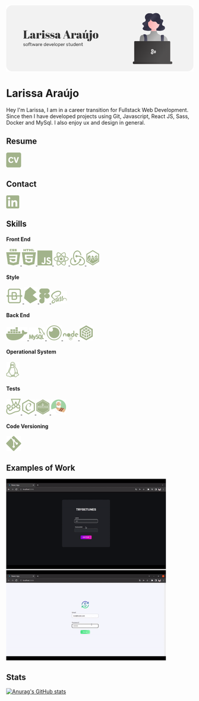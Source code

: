 <p align="center">
  <img src="images/BannerGithub.png" />
</p>

# Larissa Araújo

Hey I'm Larissa, I am in a career transition for Fullstack Web Development. Since then I have developed projects using Git, Javascript, React JS, Sass, Docker and MySql. I also enjoy ux and design in general.

## Resume
<p align="left">
  <a href="docs/LarissaAraujoSoftwareDevelopment.pdf" download>
    <img src="images/CV.png" alt="Larissa Araújo Resume">
  </a>
</p>

## Contact
<p align="left">
<a href="https://linkedin.com/in/larissa-julia-araújo" target="blank"><img align="center" src="images/Linkedin.png" alt="larissa-julia-araújo"/></a>
</p>

## Skills


#### Front End
<p align="left">
  <a href="https://www.w3schools.com/css/" target="_blank" rel="noreferrer">
    <img src="images/CSS.png" alt="css3">
  </a>
    <a href="https://www.w3.org/html/" target="_blank" rel="noreferrer">
    <img src="images/HTML.png" alt="html5">
  </a>  
    <a href="https://developer.mozilla.org/en-US/docs/Web/JavaScript" target="_blank" rel="noreferrer">
    <img src="images/JS.png" alt="javascript">
  </a>  
    <a href="https://reactjs.org/" target="_blank" rel="noreferrer">
    <img src="images/ReactJs.png" alt="react">
  </a>  
  <a href="https://redux.js.org" target="_blank" rel="noreferrer">
    <img src="images/Redux.png" alt="redux">
  </a> 
    <a href="https://www.chartjs.org" target="_blank" rel="noreferrer">
    <img src="images/ChartJs.png" alt="chartjs">
  </a>  
</p>

#### Style
<p align="left">
    <a href="https://getbootstrap.com" target="_blank" rel="noreferrer">
    <img src="images/Bootstrap.png" alt="bootstrap">
  </a>  
  <a href="https://bulma.io/" target="_blank" rel="noreferrer">
    <img src="images/Bulma.png" alt="bulma">
  </a>  
    <a href="https://www.figma.com/" target="_blank" rel="noreferrer">
    <img src="images/Figma.png" alt="figma">
  </a>  
    <a href="https://sass-lang.com" target="_blank" rel="noreferrer">
    <img src="images/Sass.png" alt="sass">
  </a>
</p>

#### Back End
<p align="left">
    <a href="https://www.docker.com/" target="_blank" rel="noreferrer">
    <img src="images/Docker.png" alt="docker">
  </a>  
    <a href="https://www.mysql.com/" target="_blank" rel="noreferrer">
    <img src="images/MySql.png" alt="mysql">
  </a>  
    <a href="https://insomnia.rest/" target="_blank" rel="noreferrer">
    <img src="images/Insomnia.png" alt="insomnia">
  </a>
    <a href="https://nodejs.org/" target="_blank" rel="noreferrer">
    <img src="images/Node.png" alt="node">
  </a>
      <a href="https://sequelize.org/" target="_blank" rel="noreferrer">
    <img src="images/sequelize.png" alt="sequelize">
  </a>
</p>

#### Operational System
<p align="left">
    <a href="https://www.linux.org/" target="_blank" rel="noreferrer">
    <img src="images/Linux.png" alt="linux">
  </a>  
</p>

#### Tests
<p align="left">
    <a href="https://jestjs.io" target="_blank" rel="noreferrer">
    <img src="images/Jest.png" alt="jest">
  </a>  
  <a href="https://www.chaijs.com/" target="_blank" rel="noreferrer">
    <img src="images/Chai.png" alt="chai">
  </a>
  <a href="https://mochajs.org/" target="_blank" rel="noreferrer">
    <img src="images/Mocha.png" alt="mocha">
  </a>
  <a href="https://sinonjs.org/" target="_blank" rel="noreferrer">
    <img src="images/Sinon.png" alt="sinon">
  </a>
</p>

#### Code Versioning
<p align="left">
    <a href="https://git-scm.com/" target="_blank" rel="noreferrer">
    <img src="images/Git.png" alt="git">
  </a>  
</p>


## Examples of Work
<p align="left">
  <a href="https://github.com/larissajuliavsa/trybetunes" target="_blank" rel="noreferrer">
    <img src="images/trybetunes-preview.gif" alt="Trybetunes Project" width="430">
  </a>

  <a href="https://github.com/larissajuliavsa/trybewallet" target="_blank" rel="noreferrer">
    <img src="images/trybewallet-preview.gif" alt="Trybewallet Project" width="430">
  </a>
</p>

## Stats
[![Anurag's GitHub stats](https://github-readme-stats.vercel.app/api?username=larissajuliavsa&theme=dracula)](https://github.com/anuraghazra/github-readme-stats)
